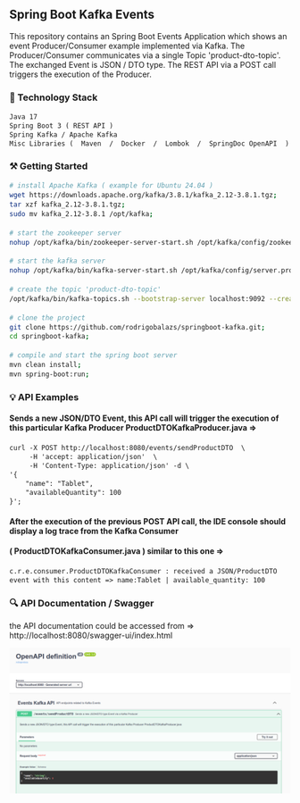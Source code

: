 ## Spring Boot Kafka Events
This repository contains an Spring Boot Events Application which shows an event Producer/Consumer example implemented via Kafka.
The Producer/Consumer communicates via a single Topic 'product-dto-topic'.
The exchanged Event is JSON / DTO type.
The REST API via a POST call triggers the execution of the Producer.

### 🔧 Technology Stack

```
Java 17
Spring Boot 3 ( REST API )
Spring Kafka / Apache Kafka
Misc Libraries (  Maven  /  Docker  /  Lombok  /  SpringDoc OpenAPI  )
```

### ⚒️ Getting Started

```bash
# install Apache Kafka ( example for Ubuntu 24.04 )
wget https://downloads.apache.org/kafka/3.8.1/kafka_2.12-3.8.1.tgz;
tar xzf kafka_2.12-3.8.1.tgz;
sudo mv kafka_2.12-3.8.1 /opt/kafka;

# start the zookeeper server
nohup /opt/kafka/bin/zookeeper-server-start.sh /opt/kafka/config/zookeeper.properties &>/dev/null &

# start the kafka server
nohup /opt/kafka/bin/kafka-server-start.sh /opt/kafka/config/server.properties &>/dev/null &

# create the topic 'product-dto-topic'
/opt/kafka/bin/kafka-topics.sh --bootstrap-server localhost:9092 --create --topic product-dto-topic;

# clone the project
git clone https://github.com/rodrigobalazs/springboot-kafka.git;
cd springboot-kafka;

# compile and start the spring boot server
mvn clean install;
mvn spring-boot:run;
```

### 💡 API Examples

#### Sends a new JSON/DTO Event, this API call will trigger the execution of this particular Kafka Producer ProductDTOKafkaProducer.java =>
```
curl -X POST http://localhost:8080/events/sendProductDTO  \
     -H 'accept: application/json'  \
     -H 'Content-Type: application/json' -d \
'{
    "name": "Tablet",
    "availableQuantity": 100
}';
```

#### After the execution of the previous POST API call, the IDE console should display a log trace from the Kafka Consumer
#### ( ProductDTOKafkaConsumer.java ) similar to this one =>
```
c.r.e.consumer.ProductDTOKafkaConsumer : received a JSON/ProductDTO event with this content => name:Tablet | available_quantity: 100
```

### 🔍 API Documentation / Swagger

the API documentation could be accessed from => http://localhost:8080/swagger-ui/index.html

![](https://github.com/rodrigobalazs/springboot-kafka/blob/main/src/main/resources/static/events_api_swagger.png)